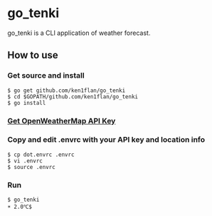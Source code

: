 # go_tenki
go_tenki is a CLI application of weather forecast.

## How to use
### Get source and install
```
$ go get github.com/ken1flan/go_tenki
$ cd $GOPATH/github.com/ken1flan/go_tenki
$ go install
```

### [Get OpenWeatherMap API Key](http://openweathermap.org/appid)

### Copy and edit .envrc with your API key and location info
```
$ cp dot.envrc .envrc
$ vi .envrc
$ source .envrc
```

### Run
```
$ go_tenki
☀️ 2.0℃$
```
